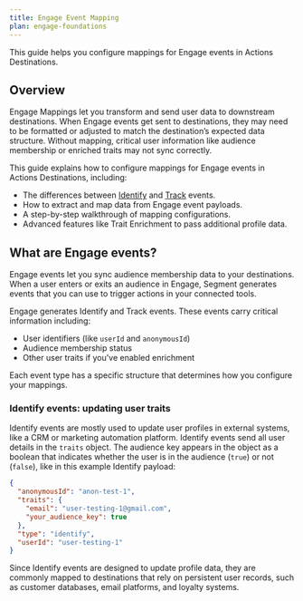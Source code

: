 ```yaml
---
title: Engage Event Mapping
plan: engage-foundations
---
```


This guide helps you configure mappings for Engage events in Actions Destinations. 


## Overview

Engage Mappings let you transform and send user data to downstream destinations. When Engage events get sent to destinations, they may need to be formatted or adjusted to match the destination’s expected data structure. Without mapping, critical user information like audience membership or enriched traits may not sync correctly.

This guide explains how to configure mappings for Engage events in Actions Destinations, including:

- The differences between [Identify](/docs/connections/spec/identify/) and [Track](/docs/connections/spec/track/) events.
- How to extract and map data from Engage event payloads.
- A step-by-step walkthrough of mapping configurations.
- Advanced features like Trait Enrichment to pass additional profile data.

## What are Engage events?

Engage events let you sync audience membership data to your destinations. When a user enters or exits an audience in Engage, Segment generates events that you can use to trigger actions in your connected tools.

Engage generates Identify and Track events. These events carry critical information including:

- User identifiers (like `userId` and `anonymousId`)
- Audience membership status
- Other user traits if you've enabled enrichment 

Each event type has a specific structure that determines how you configure your mappings.

### Identify events: updating user traits

Identify events are mostly used to update user profiles in external systems, like a CRM or marketing automation platform. Identify events send all user details in the `traits` object. The audience key appears in the object as a boolean that indicates whether the user is in the audience (`true`) or not (`false`), like in this example Identify payload:

```json
{
  "anonymousId": "anon-test-1",
  "traits": {
    "email": "user-testing-1@gmail.com",
    "your_audience_key": true
  },
  "type": "identify",
  "userId": "user-testing-1"
}
```

Since Identify events are designed to update profile data, they are commonly mapped to destinations that rely on persistent user records, such as customer databases, email platforms, and loyalty systems. 






